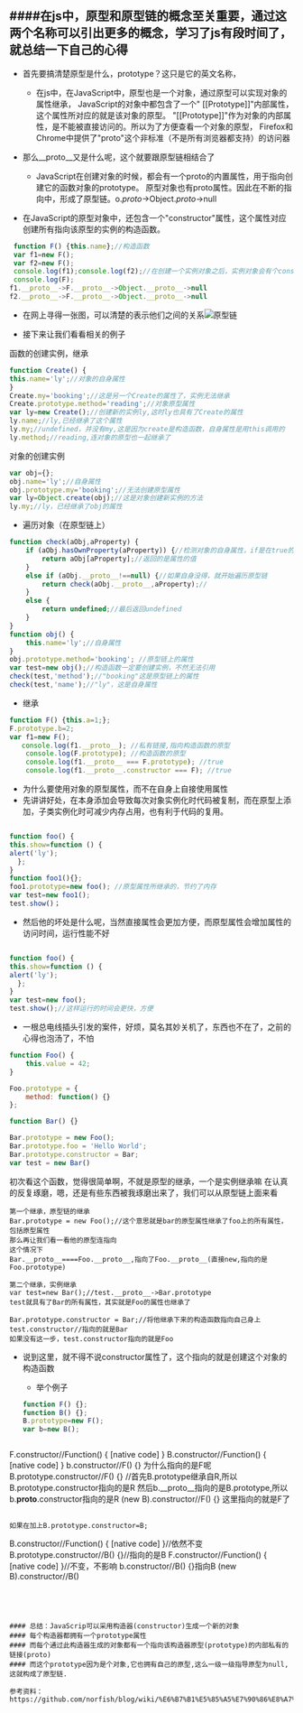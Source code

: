 ####在js中，原型和原型链的概念至关重要，通过这两个名称可以引出更多的概念，学习了js有段时间了，就总结一下自己的心得
----
* 首先要搞清楚原型是什么，prototype？这只是它的英文名称，
  * 在js中，在JavaScript中，原型也是一个对象，通过原型可以实现对象的属性继承，
  JavaScript的对象中都包含了一个" [[Prototype]]"内部属性，这个属性所对应的就是该对象的原型。 
  "[[Prototype]]"作为对象的内部属性，是不能被直接访问的。所以为了方便查看一个对象的原型，
  Firefox和Chrome中提供了"proto"这个非标准（不是所有浏览器都支持）的访问器
  
* 那么__proto__又是什么呢，这个就要跟原型链相结合了
   * JavaScript在创建对象的时候，都会有一个proto的内置属性，用于指向创建它的函数对象的prototype。
    原型对象也有proto属性。因此在不断的指向中，形成了原型链。o._proto_->Object._proto_->null

* 在JavaScript的原型对象中，还包含一个"constructor"属性，这个属性对应创建所有指向该原型的实例的构造函数。



```javascript
 function F() {this.name};//构造函数
 var f1=new F();
 var f2=new F();
 console.log(f1);console.log(f2);//在创建一个实例对象之后，实例对象会有个constructor属性，指向他的构造函数F
 console.log(F);
f1.__proto__->F.__proto__->Object.__proto__->null
f2.__proto__->F.__proto__->Object.__proto__->null
```

* 在网上寻得一张图，可以清楚的表示他们之间的关系![原型链](https://segmentfault.com/img/bVwFw5)

* 接下来让我们看看相关的例子

函数的创建实例，继承
```javascript
function Create() {
this.name='ly';//对象的自身属性
}
Create.my='booking';//这是另一个Create的属性了，实例无法继承
Create.prototype.method='reading';//对象原型属性
var ly=new Create();//创建新的实例ly,这时ly也具有了Create的属性
ly.name;//ly,已经继承了这个属性
ly.my;//undefined，并没有my,这是因为create是构造函数，自身属性是用this调用的
ly.method;//reading,连对象的原型也一起继承了
```

对象的创建实例
```javascript
var obj={};
obj.name='ly';//自身属性
obj.prototype.my='booking';//无法创建原型属性
var ly=Object.create(obj);//这是对象创建新实例的方法
ly.my;//ly，已经继承了obj的属性
```

* 遍历对象（在原型链上）

```javascript
function check(aObj,aProperty) {
	if (aObj.hasOwnProperty(aProperty)) {//检测对象的自身属性，if是在true的时候执行这个条件
		return aObj[aProperty];//返回的是属性的值
	}
	else if (aObj.__proto__!==null) {//如果自身没得，就开始遍历原型链
		return check(aObj.__proto__,aProperty);//
	}
	else {
		return undefined;//最后返回undefined
	}
}
function obj() {
	this.name='ly';//自身属性
}
obj.prototype.method='booking'; //原型链上的属性
var test=new obj();//构造函数一定要创建实例，不然无法引用
check(test,'method');//"booking"这是原型链上的属性
check(test,'name');//"ly"，这是自身属性
```

* 继承

```javascript
function F() {this.a=1;};
F.prototype.b=2;
var f1=new F();
   console.log(f1.__proto__); //私有链接,指向构造函数的原型
    console.log(F.prototype); //构造函数的原型
    console.log(f1.__proto__ === F.prototype); //true
    console.log(f1.__proto__.constructor === F); //true
```


* 为什么要使用对象的原型属性，而不在自身上自接使用属性
 * 先讲讲好处，在本身添加会导致每次对象实例化时代码被复制，而在原型上添加，子类实例化时可减少内存占用，也有利于代码的复用。 
```javascript

function foo() {
this.show=function () {
alert('ly');
  };
} 
function foo1(){};
foo1.prototype=new foo(); //原型属性所继承的，节约了内存
var test=new foo1();
test.show()；
```

 * 然后他的坏处是什么呢，当然直接属性会更加方便，而原型属性会增加属性的访问时间，运行性能不好
```javascript

function foo() {
this.show=function () {
alert('ly');
  };
} 
var test=new foo();
test.show();//这样运行的时间会更快，方便
```


* 一根总电线插头引发的案件，好烦，莫名其妙关机了，东西也不在了，之前的心得也泡汤了，不怕

```javascript
function Foo() {
    this.value = 42;
}

Foo.prototype = {
    method: function() {}
};

function Bar() {}

Bar.prototype = new Foo();
Bar.prototype.foo = 'Hello World';
Bar.prototype.constructor = Bar;
var test = new Bar() 
```

初次看这个函数，觉得很简单啊，不就是原型的继承，一个是实例继承嘛
在认真的反复琢磨，嗯，还是有些东西被我琢磨出来了，我们可以从原型链上面来看

```
第一个继承，原型链的继承
Bar.prototype = new Foo();//这个意思就是bar的原型属性继承了foo上的所有属性，包括原型属性
那么再让我们看一看他的原型连指向
这个情况下
Bar.__proto__====Foo.__proto__,指向了Foo.__proto__(直接new,指向的是Foo.prototype)
```

```
第二个继承，实例继承
var test=new Bar();//test.__proto__->Bar.prototype
test就具有了Bar的所有属性，其实就是Foo的属性也继承了
```

```
Bar.prototype.constructor = Bar;//将他继承下来的构造函数指向自己身上
test.constructor//指向的就是Bar
如果没有这一步，test.constructor指向的就是Foo
```

* 说到这里，就不得不说constructor属性了，这个指向的就是创建这个对象的构造函数
  * 举个例子
  ```javascript
  function F() {};
  function B() {};
  B.prototype=new F();
  var b=new B();
  ```
  
  ```
F.constructor//Function() { [native code] }
B.constructor//Function() { [native code] }
b.constructor//F() {} 为什么指向的是F呢
B.prototype.constructor//F() {}  //首先B.prototype继承自R,所以B.prototype.constructor指向的是R
然后b.__proto__指向的是B.prototype,所以b.__proto__.constructor指向的是R
(new B).constructor//F() {} 这里指向的就是F了
 ```

如果在加上B.prototype.constructor=B;
```
B.constructor//Function() { [native code] }//依然不变
B.prototype.constructor//B() {}//指向的是B
F.constructor//Function() { [native code] }//不变，不影响
b.constructor//B() {}指向B
(new B).constructor//B()
```

 


#### 总结：JavaScrip可以采用构造器(constructor)生成一个新的对象
#### 每个构造器都拥有一个prototype属性
#### 而每个通过此构造器生成的对象都有一个指向该构造器原型(prototype)的内部私有的链接(proto)
#### 而这个prototype因为是个对象,它也拥有自己的原型,这么一级一级指导原型为null,这就构成了原型链.

参考资料：https://github.com/norfish/blog/wiki/%E6%B7%B1%E5%85%A5%E7%90%86%E8%A7%A3JavaScrip%E9%9D%A2%E5%90%91%E5%AF%B9%E8%B1%A1%E5%92%8C%E5%8E%9F%E5%9E%8B%E7%BB%A7%E6%89%BF
